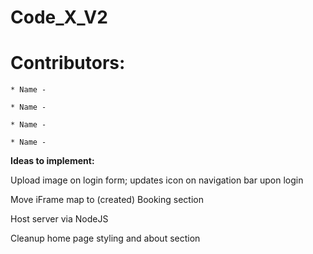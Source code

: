 # Code_X_V2

# Contributors:

    * Name - 

    * Name - 

    * Name - 

    * Name - 

**Ideas to implement:**

Upload image on login form; updates icon on navigation bar upon login

Move iFrame map to (created) Booking section

Host server via NodeJS

Cleanup home page styling and about section